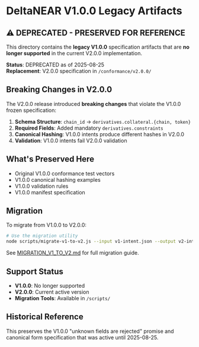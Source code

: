 # DeltaNEAR V1.0.0 Legacy Artifacts

## ⚠️ DEPRECATED - PRESERVED FOR REFERENCE

This directory contains the **legacy V1.0.0** specification artifacts that are **no longer supported** in the current V2.0.0 implementation.

**Status**: DEPRECATED as of 2025-08-25  
**Replacement**: V2.0.0 specification in `/conformance/v2.0.0/`

## Breaking Changes in V2.0.0

The V2.0.0 release introduced **breaking changes** that violate the V1.0.0 frozen specification:

1. **Schema Structure**: `chain_id` → `derivatives.collateral.{chain, token}`
2. **Required Fields**: Added mandatory `derivatives.constraints`
3. **Canonical Hashing**: V1.0.0 intents produce different hashes in V2.0.0
4. **Validation**: V1.0.0 intents fail V2.0.0 validation

## What's Preserved Here

- Original V1.0.0 conformance test vectors
- V1.0.0 canonical hashing examples
- V1.0.0 validation rules
- V1.0.0 manifest specification

## Migration

To migrate from V1.0.0 to V2.0.0:

```bash
# Use the migration utility
node scripts/migrate-v1-to-v2.js --input v1-intent.json --output v2-intent.json --token USDC
```

See [MIGRATION_V1_TO_V2.md](../../docs/MIGRATION_V1_TO_V2.md) for full migration guide.

## Support Status

- **V1.0.0**: No longer supported
- **V2.0.0**: Current active version
- **Migration Tools**: Available in `/scripts/`

## Historical Reference

This preserves the V1.0.0 "unknown fields are rejected" promise and canonical form specification that was active until 2025-08-25.